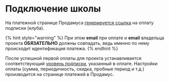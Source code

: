 # Подключение школы

На платежной странице Продамуса [генерируется ссылка](https://help.prodamus.ru/payform/rekurrent-i-kluby/kak-sozdat-platyozhnuyu-ssylku-dlya-oplaty-podpiski) на оплату подписки (клуба).&#x20;

{% hint style="warning" %}
При этом **email** при оплате и **email** владельца проекта **ОБЯЗАТЕЛЬНО** должны совпадать, ведь именно по нему происходит идентификация платежа.
{% endhint %}

После успешной первой оплаты для проекта устанавливается соответствующий [уровень подписки](broken-reference), указанный в оплате. Настройки оплаты (сумма, периодичность, скидка, пробные период и т.д.) производится на странице платежей в Продамус.
